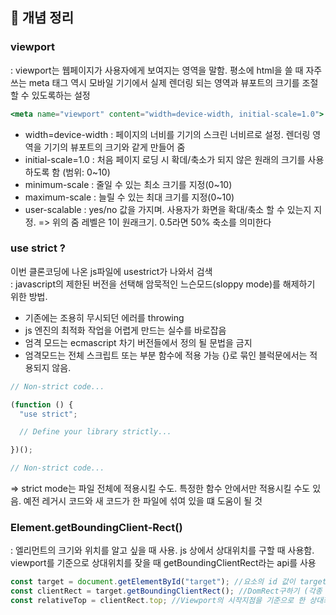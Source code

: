 ## 📖 개념 정리

### viewport

: viewport는 웹페이지가 사용자에게 보여지는 영역을 말함. 평소에 html을 쓸 때 자주 쓰는 meta 태그 역시 모바일 기기에서 실제 렌더링 되는 영역과 뷰포트의 크기를 조절할 수 있도록하는 설정

```jsx
<meta name="viewport" content="width=device-width, initial-scale=1.0">
```

- width=device-width : 페이지의 너비를 기기의 스크린 너비르로 설정. 렌더링 영역을 기기의 뷰포트의 크기와 같게 만들어 줌
- initial-scale=1.0 : 처음 페이지 로딩 시 확데/축소가 되지 않은 원래의 크기를 사용하도록 함 (범위: 0~10)
- minimum-scale : 줄일 수 있는 최소 크기를 지정(0~10)
- maximum-scale : 늘릴 수 있는 최대 크기를 지정(0~10)
- user-scalable : yes/no 값을 가지며. 사용자가 화면을 확대/축소 할 수 있는지 지정.
  => 위의 줌 레벨은 1이 원래크기. 0.5라면 50% 축소를 의미한다

### use strict ?

이번 클론코딩에 나온 js파일에 usestrict가 나와서 검색 </br>
: javascript의 제한된 버전을 선택해 암묵적인 느슨모드(sloppy mode)를 해제하기 위한 방법.

- 기존에는 조용히 무시되던 에러를 throwing
- js 엔진의 최적화 작업을 어렵게 만드는 실수를 바로잡음
- 엄격 모드는 ecmascript 차기 버전들에서 정의 될 문법을 금지
- 엄격모드는 전체 스크립트 또는 부분 함수에 적용 가능 {}로 묶인 블럭문에서는 적용되지 않음. </br>

```jsx
// Non-strict code...

(function () {
  "use strict";

  // Define your library strictly...

})();

// Non-strict code...
```

=> strict mode는 파일 전체에 적용시킬 수도. 특정한 함수 안에서만 적용시킬 수도 있음. 예전 레거시 코드와 새 코드가 한 파일에 섞여 있을 떄 도움이 될 것

### Element.getBoundingClient-Rect()

: 엘리먼트의 크기와 위치를 알고 싶을 때 사용. js 상에서 상대위치를 구할 때 사용함. viewport를 기준으로 상대위치를 잦을 때 getBoundingClientRect라는 api를 사용 </br>

```jsx
const target = document.getElementById("target"); //요소의 id 값이 target이라고 가정
const clientRect = target.getBoundingClientRect(); //DomRect구하기 (각종 좌표값이 들어있는 객체 )
const relativeTop = clientRect.top; //Viewport의 시작지점을 기준으로 한 상대좌표 y값
```
